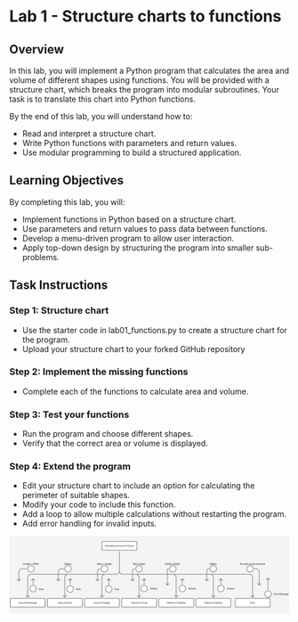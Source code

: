 # Lab 1 - Structure charts to functions
## Overview
In this lab, you will implement a Python program that calculates the area and volume of different shapes using functions. You will be provided with a structure chart, which breaks the program into modular subroutines. Your task is to translate this chart into Python functions.

By the end of this lab, you will understand how to:
- Read and interpret a structure chart.
- Write Python functions with parameters and return values.
- Use modular programming to build a structured application.

## Learning Objectives

By completing this lab, you will:
- Implement functions in Python based on a structure chart.
- Use parameters and return values to pass data between functions.
- Develop a menu-driven program to allow user interaction.
- Apply top-down design by structuring the program into smaller sub-problems.

## Task Instructions

### Step 1: Structure chart
- Use the starter code in lab01_functions.py to create a structure chart for the program.
- Upload your structure chart to your forked GitHub repository
### Step 2: Implement the missing functions
- Complete each of the functions to calculate area and volume.
### Step 3: Test your functions
- Run the program and choose different shapes.
- Verify that the correct area or volume is displayed.
### Step 4: Extend the program
- Edit your structure chart to include an option for calculating the perimeter of suitable shapes.
- Modify your code to include this function.
- Add a loop to allow multiple calculations without restarting the program. 
- Add error handling for invalid inputs.

![alt text](<Strucure Chart.png>)